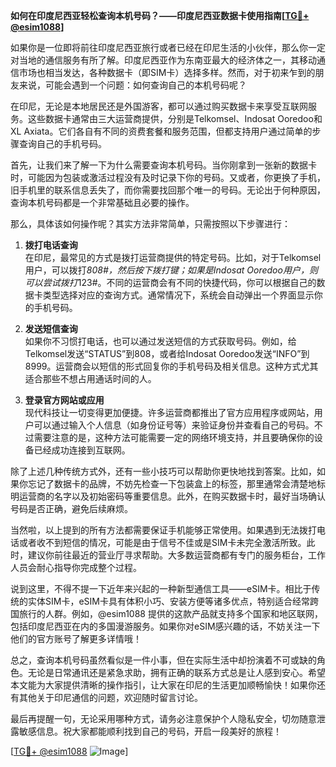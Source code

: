 **如何在印度尼西亚轻松查询本机号码？——印度尼西亚数据卡使用指南[[TG💪+ @esim1088](https://t.me/s/esim1088)]**

如果你是一位即将前往印度尼西亚旅行或者已经在印尼生活的小伙伴，那么你一定对当地的通信服务有所了解。印度尼西亚作为东南亚最大的经济体之一，其移动通信市场也相当发达，各种数据卡（即SIM卡）选择多样。然而，对于初来乍到的朋友来说，可能会遇到一个问题：如何查询自己的本机号码呢？

在印尼，无论是本地居民还是外国游客，都可以通过购买数据卡来享受互联网服务。这些数据卡通常由三大运营商提供，分别是Telkomsel、Indosat Ooredoo和XL Axiata。它们各自有不同的资费套餐和服务范围，但都支持用户通过简单的步骤查询自己的手机号码。

首先，让我们来了解一下为什么需要查询本机号码。当你刚拿到一张新的数据卡时，可能因为包装或激活过程没有及时记录下你的号码。又或者，你更换了手机，旧手机里的联系信息丢失了，而你需要找回那个唯一的号码。无论出于何种原因，查询本机号码都是一个非常基础且必要的操作。

那么，具体该如何操作呢？其实方法非常简单，只需按照以下步骤进行：

1. **拨打电话查询**  
   在印尼，最常见的方式是拨打运营商提供的特定号码。比如，对于Telkomsel用户，可以拨打*808#，然后按下拨打键；如果是Indosat Ooredoo用户，则可以尝试拨打*123#。不同的运营商会有不同的快捷代码，你可以根据自己的数据卡类型选择对应的查询方式。通常情况下，系统会自动弹出一个界面显示你的手机号码。

2. **发送短信查询**  
   如果你不习惯打电话，也可以通过发送短信的方式获取号码。例如，给Telkomsel发送“STATUS”到808，或者给Indosat Ooredoo发送“INFO”到8999。运营商会以短信的形式回复你的手机号码及相关信息。这种方式尤其适合那些不想占用通话时间的人。

3. **登录官方网站或应用**  
   现代科技让一切变得更加便捷。许多运营商都推出了官方应用程序或网站，用户可以通过输入个人信息（如身份证号等）来验证身份并查看自己的号码。不过需要注意的是，这种方法可能需要一定的网络环境支持，并且要确保你的设备已经成功连接到互联网。

除了上述几种传统方式外，还有一些小技巧可以帮助你更快地找到答案。比如，如果你忘记了数据卡的品牌，不妨先检查一下包装盒上的标签，那里通常会清楚地标明运营商的名字以及初始密码等重要信息。此外，在购买数据卡时，最好当场确认号码是否正确，避免后续麻烦。

当然啦，以上提到的所有方法都需要保证手机能够正常使用。如果遇到无法拨打电话或者收不到短信的情况，可能是由于信号不佳或是SIM卡未完全激活所致。此时，建议你前往最近的营业厅寻求帮助。大多数运营商都有专门的服务柜台，工作人员会耐心指导你完成整个过程。

说到这里，不得不提一下近年来兴起的一种新型通信工具——eSIM卡。相比于传统的实体SIM卡，eSIM卡具有体积小巧、安装方便等诸多优点，特别适合经常跨国旅行的人群。例如，@esim1088 提供的这款产品就支持多个国家和地区联网，包括印度尼西亚在内的多国漫游服务。如果你对eSIM感兴趣的话，不妨关注一下他们的官方账号了解更多详情哦！

总之，查询本机号码虽然看似是一件小事，但在实际生活中却扮演着不可或缺的角色。无论是日常通讯还是紧急求助，拥有正确的联系方式总是让人感到安心。希望本文能为大家提供清晰的操作指引，让大家在印尼的生活更加顺畅愉快！如果你还有其他关于印尼通信的问题，欢迎随时留言讨论。

最后再提醒一句，无论采用哪种方式，请务必注意保护个人隐私安全，切勿随意泄露敏感信息。祝大家都能顺利找到自己的号码，开启一段美好的旅程！

[[TG💪+ @esim1088](https://t.me/s/esim1088) ![Image](https://i.postimg.cc/4NQfJmqS/Snipaste-2025-05-13-00-14-12.png)]
